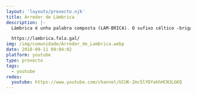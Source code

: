 ```yaml
---
layout: 'layouts/proxecto.njk'
title: Arredor de Lámbrica
description: |-
  Lámbrica é unha palabra composta (LAM-BRICA). O sufixo céltico -briga é ben coñecido e significa fortaleza ou fortificación, normalmente situadas en lugares altos por razóns obvias. En consecuencia, Lámbrica ten o significado de Cidade Forte de Lam. “Lam“, que soaría, posiblemente, como algo parecido a [tʃan], podería facer alusión a lugares chans, derivando posteriormente en topónimos como Chao ou Chaira, este último presente aínda hoxe na ladeira occidental da citania.

  https://lambrica.fala.gal/
img: /img/comunidade/Arredor_de_Lambrica.webp
date: 2018-09-11 09:04:02
platform: youtube
type: proxecto
tags:
  - youtube
redes:
  youtube: https://www.youtube.com/channel/UCUK-Zmc5lYDYahhHCN3LGKQ
---
```

